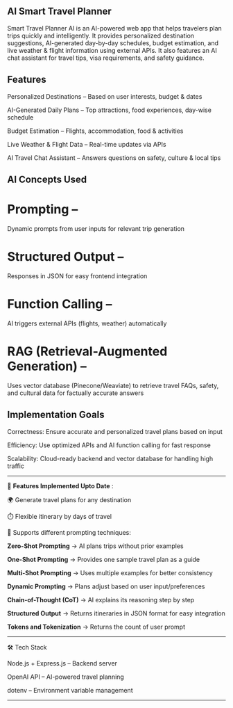 ## AI Smart Travel Planner  ##

Smart Travel Planner AI is an AI-powered web app that helps travelers plan trips quickly and intelligently. It provides personalized destination suggestions, AI-generated day-by-day schedules, budget estimation, and live weather & flight information using external APIs. It also features an AI chat assistant for travel tips, visa requirements, and safety guidance.

## Features

Personalized Destinations – Based on user interests, budget & dates

AI-Generated Daily Plans – Top attractions, food experiences, day-wise schedule

Budget Estimation – Flights, accommodation, food & activities

Live Weather & Flight Data – Real-time updates via APIs

AI Travel Chat Assistant – Answers questions on safety, culture & local tips


## AI Concepts Used

# Prompting – 
Dynamic prompts from user inputs for relevant trip generation

# Structured Output – 
Responses in JSON for easy frontend integration

# Function Calling –
AI triggers external APIs (flights, weather) automatically

# RAG (Retrieval-Augmented Generation) – 
Uses vector database (Pinecone/Weaviate) to retrieve travel FAQs, safety, and cultural data for factually accurate answers

## Implementation Goals

Correctness: Ensure accurate and personalized travel plans based on input

Efficiency: Use optimized APIs and AI function calling for fast response

Scalability: Cloud-ready backend and vector database for handling high traffic

---

🚀 **Features Implemented Upto Date** :

🌍 Generate travel plans for any destination

⏱️ Flexible itinerary by days of travel

🎯 Supports different prompting techniques:

**Zero-Shot Prompting** → AI plans trips without prior examples

**One-Shot Prompting** → Provides one sample travel plan as a guide

**Multi-Shot Prompting** → Uses multiple examples for better consistency

**Dynamic Prompting** → Plans adjust based on user input/preferences

**Chain-of-Thought (CoT)** → AI explains its reasoning step by step

**Structured Output** → Returns itineraries in JSON format for easy integration

**Tokens and Tokenization** → Returns the count of user prompt

---

🛠️ Tech Stack

Node.js + Express.js – Backend server

OpenAI API – AI-powered travel planning

dotenv – Environment variable management

---




